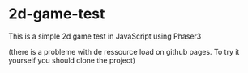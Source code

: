 # 2d-game-test

This is a simple 2d game test in JavaScript using Phaser3

(there is a probleme with de ressource load on github pages. To try it yourself you should clone the project)
